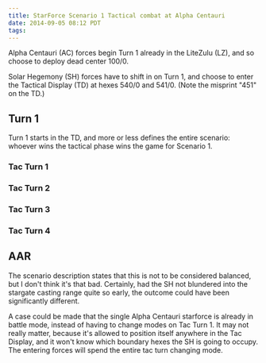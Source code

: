 ```yaml
---
title: StarForce Scenario 1 Tactical combat at Alpha Centauri
date: 2014-09-05 08:12 PDT
tags:
---
```



Alpha Centauri (AC) forces begin Turn 1 already in the LiteZulu (LZ),
and so choose to deploy dead center 100/0.

Solar Hegemony (SH) forces have to shift in on Turn 1, and choose to
enter the Tactical Display (TD) at hexes 540/0 and 541/0. (Note the
misprint "451" on the TD.)

## Turn 1

Turn 1 starts in the TD, and more or less defines the entire scenario:
whoever wins the tactical phase wins the game for Scenario 1.

### Tac Turn 1

### Tac Turn 2

### Tac Turn 3

### Tac Turn 4



## AAR

The scenario description states that this is not to be considered
balanced, but I don't think it's that bad. Certainly, had the SH not
blundered into the stargate casting range quite so early, the outcome
could have been significantly different.

A case could be made that the single Alpha Centauri starforce is already
in battle mode, instead of having to change modes on Tac Turn 1. It may
not really matter, because it's allowed to position itself anywhere in
the Tac Display, and it won't know which boundary hexes the SH is going to
occupy. The entering forces will spend the entire tac turn changing
mode.
